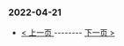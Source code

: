 ### 2022-04-21 
 

- [ < 上一页 ](https://github.com/able8/weibo-hot-record/blob/master/2022-04-20.md) -------- [ 下一页 > ](https://github.com/able8/weibo-hot-record/blob/master/2022-04-22.md)